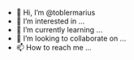 - 👋 Hi, I’m @toblermarius
- 👀 I’m interested in ...
- 🌱 I’m currently learning ...
- 💞️ I’m looking to collaborate on ...
- 📫 How to reach me ...

<!---
toblermarius/toblermarius is a ✨ special ✨ repository because its `README.md` (this file) appears on your GitHub profile.
You can click the Preview link to take a look at your changes.
--->
